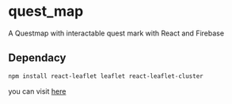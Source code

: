 # quest_map
A Questmap with interactable quest mark with React and Firebase

## Dependacy

````bash
npm install react-leaflet leaflet react-leaflet-cluster
````

you can visit  <a href="https://sinnate.github.io/quest_map/">here</a>